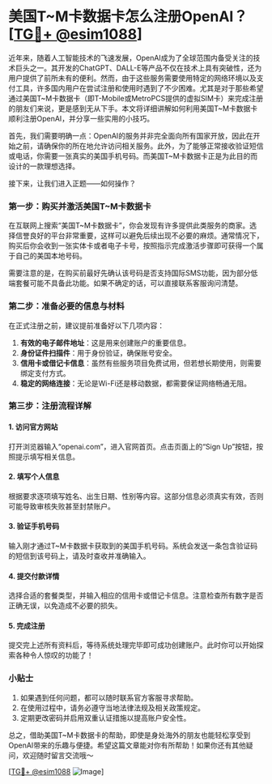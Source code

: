 # 美国T~M卡数据卡怎么注册OpenAI？[[TG💪+ @esim1088](https://t.me/s/esim1088)]

近年来，随着人工智能技术的飞速发展，OpenAI成为了全球范围内备受关注的技术巨头之一。其开发的ChatGPT、DALL-E等产品不仅在技术上具有突破性，还为用户提供了前所未有的便利。然而，由于这些服务需要使用特定的网络环境以及支付工具，许多国内用户在尝试注册和使用时遇到了不少困难。尤其是对于那些希望通过美国T~M卡数据卡（即T-Mobile或MetroPCS提供的虚拟SIM卡）来完成注册的朋友们来说，更是感到无从下手。本文将详细讲解如何利用美国T~M卡数据卡顺利注册OpenAI，并分享一些实用的小技巧。

首先，我们需要明确一点：OpenAI的服务并非完全面向所有国家开放，因此在开始之前，请确保你的所在地允许访问相关服务。此外，为了能够正常接收验证短信或电话，你需要一张真实的美国手机号码。而美国T~M卡数据卡正是为此目的而设计的一款理想选择。

接下来，让我们进入正题——如何操作？

### 第一步：购买并激活美国T~M卡数据卡

在互联网上搜索“美国T~M卡数据卡”，你会发现有许多提供此类服务的商家。选择信誉良好的平台非常重要，这样可以避免后续出现不必要的麻烦。通常情况下，购买后你会收到一张实体卡或者电子卡号，按照指示完成激活步骤即可获得一个属于自己的美国本地号码。

需要注意的是，在购买前最好先确认该号码是否支持国际SMS功能，因为部分低端套餐可能不具备此功能。如果不确定的话，可以直接联系客服询问清楚。

### 第二步：准备必要的信息与材料

在正式注册之前，建议提前准备好以下几项内容：

1. **有效的电子邮件地址**：这是用来创建账户的重要信息。
2. **身份证件扫描件**：用于身份验证，确保账号安全。
3. **信用卡或借记卡信息**：虽然有些服务项目免费试用，但若想长期使用，则需要绑定支付方式。
4. **稳定的网络连接**：无论是Wi-Fi还是移动数据，都需要保证网络畅通无阻。

### 第三步：注册流程详解

#### 1. 访问官方网站

打开浏览器输入“openai.com”，进入官网首页。点击页面上的“Sign Up”按钮，按照提示填写相关信息。

#### 2. 填写个人信息

根据要求逐项填写姓名、出生日期、性别等内容。这部分信息必须真实有效，否则可能导致审核失败甚至封禁账户。

#### 3. 验证手机号码

输入刚才通过T~M卡数据卡获取到的美国手机号码。系统会发送一条包含验证码的短信到该号码上，请及时查收并准确输入。

#### 4. 提交付款详情

选择合适的套餐类型，并输入相应的信用卡或借记卡信息。注意检查所有数字是否正确无误，以免造成不必要的损失。

#### 5. 完成注册

提交完上述所有资料后，等待系统处理完毕即可成功创建账户。此时你可以开始探索各种令人惊叹的功能了！

### 小贴士

1. 如果遇到任何问题，都可以随时联系官方客服寻求帮助。
2. 在使用过程中，请务必遵守当地法律法规及相关政策规定。
3. 定期更改密码并启用双重认证措施以提高账户安全性。

总之，借助美国T~M卡数据卡的帮助，即使是身处海外的朋友也能轻松享受到OpenAI带来的乐趣与便捷。希望这篇文章能对你有所帮助！如果你还有其他疑问，欢迎随时留言交流哦～

[[TG💪+ @esim1088](https://t.me/s/esim1088) ![Image](https://i.postimg.cc/4NQfJmqS/Snipaste-2025-05-13-00-14-12.png)]
